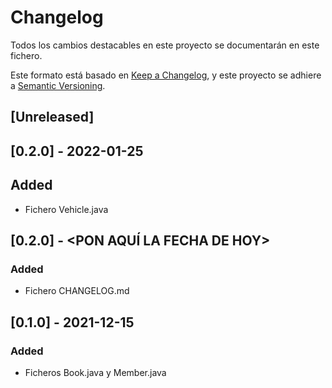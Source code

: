 # Changelog

Todos los cambios destacables en este proyecto se documentarán en este fichero.

Este formato está basado en [Keep a Changelog](https://keepachangelog.com/en/1.0.0/), y este proyecto se adhiere a [Semantic Versioning](https://semver.org/spec/v2.0.0.html).

## [Unreleased]

## [0.2.0] - 2022-01-25

## Added

- Fichero Vehicle.java

## [0.2.0] - <PON AQUÍ LA FECHA DE HOY>

### Added

- Fichero CHANGELOG.md

## [0.1.0] - 2021-12-15

### Added

- Ficheros Book.java y Member.java
